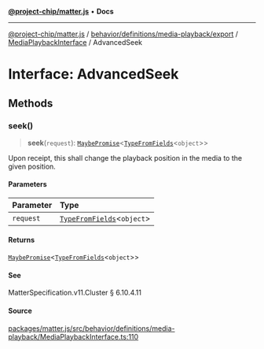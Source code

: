 [**@project-chip/matter.js**](../../../../../../../README.md) • **Docs**

***

[@project-chip/matter.js](../../../../../../../modules.md) / [behavior/definitions/media-playback/export](../../../README.md) / [MediaPlaybackInterface](../README.md) / AdvancedSeek

# Interface: AdvancedSeek

## Methods

### seek()

> **seek**(`request`): [`MaybePromise`](../../../../../../../util/export/README.md#maybepromiset)\<[`TypeFromFields`](../../../../../../../tlv/export/README.md#typefromfieldsf)\<`object`\>\>

Upon receipt, this shall change the playback position in the media to the given position.

#### Parameters

| Parameter | Type |
| :------ | :------ |
| `request` | [`TypeFromFields`](../../../../../../../tlv/export/README.md#typefromfieldsf)\<`object`\> |

#### Returns

[`MaybePromise`](../../../../../../../util/export/README.md#maybepromiset)\<[`TypeFromFields`](../../../../../../../tlv/export/README.md#typefromfieldsf)\<`object`\>\>

#### See

MatterSpecification.v11.Cluster § 6.10.4.11

#### Source

[packages/matter.js/src/behavior/definitions/media-playback/MediaPlaybackInterface.ts:110](https://github.com/project-chip/matter.js/blob/7a8cbb56b87d4ccf34bec5a9a95ab40a1711324f/packages/matter.js/src/behavior/definitions/media-playback/MediaPlaybackInterface.ts#L110)
